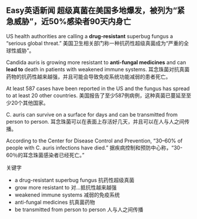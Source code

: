 ## Easy英语新闻 超级真菌在美国多地爆发，被列为“紧急威胁”，近50%感染者90天内身亡



US health authorities are calling a **drug-resistant** superbug fungus a “serious global threat.” 美国卫生相关部门称一种抗药性超级真菌成为“严重的全球性威胁”。

Candida auris is growing more resistant to **anti-fungal medicines** and can **lead to** death in patients with weakened immune systems. 耳念珠菌对抗真菌药物的抗药性越来越强，并且可能会导致免疫系统功能减弱的患者死亡。

At least 587 cases have been reported in the US and the fungus has spread to at least 20 other countries. 美国报告了至少587例病例，这种真菌已蔓延至至少20个其他国家。

C. auris can survive on a surface for days and can be transmitted from person to person. 耳念珠菌可以在表面上存活好几天，并且可以在人与人之间传播。

According to the Center for Disease Control and Prevention, “30–60% of people with C. auris infections have died.” 据疾病控制和预防中心称，“30-60％的耳念珠菌感染者已经死亡。”

关键字

+ a drug-resistant superbug fungus 抗药性超级真菌
+ grow more resistant to 对...抵抗性越来越强  
+ weakened immune systems 减弱的免疫系统
+ anti-fungal medicines 抗真菌药物
+ be transmitted from person to person 人与人之间传播